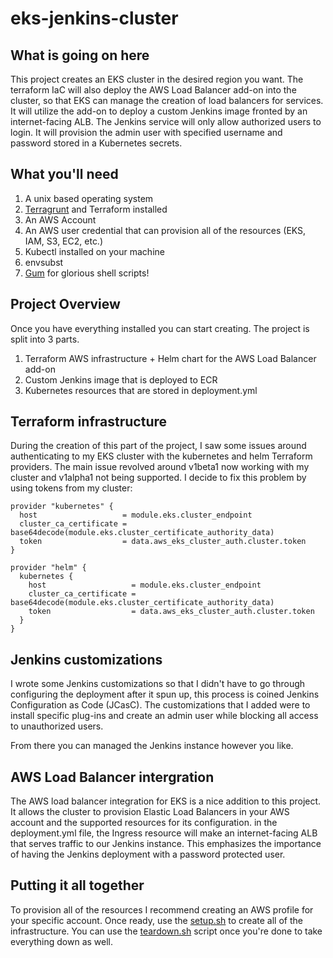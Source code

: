 # eks-jenkins-cluster

## What is going on here

This project creates an EKS cluster in the desired region you want. The terraform IaC will also deploy the AWS Load Balancer add-on into the cluster, so that EKS can manage the creation of load balancers for services. It will utilize the add-on to deploy a custom Jenkins image fronted by an internet-facing ALB. The Jenkins service will only allow authorized users to login. It will provision the admin user with specified username and password stored in a Kubernetes secrets.

## What you'll need

1. A unix based operating system
2. [Terragrunt](https://terragrunt.gruntwork.io/) and Terraform installed
3. An AWS Account
4. An AWS user credential that can provision all of the resources (EKS, IAM, S3, EC2, etc.)
5. Kubectl installed on your machine
6. envsubst
7. [Gum](https://github.com/charmbracelet/gum) for glorious shell scripts!

## Project Overview

Once you have everything installed you can start creating. The project is split into 3 parts.

1. Terraform AWS infrastructure + Helm chart for the AWS Load Balancer add-on
2. Custom Jenkins image that is deployed to ECR
3. Kubernetes resources that are stored in deployment.yml

## Terraform infrastructure

During the creation of this part of the project, I saw some issues around authenticating to my EKS cluster with the kubernetes and helm Terraform providers. The main issue revolved around v1beta1 now working with my cluster and v1alpha1 not being supported. I decide to fix this problem by using tokens from my cluster:

```hcl
provider "kubernetes" {
  host                   = module.eks.cluster_endpoint
  cluster_ca_certificate = base64decode(module.eks.cluster_certificate_authority_data)
  token                  = data.aws_eks_cluster_auth.cluster.token
}

provider "helm" {
  kubernetes {
    host                   = module.eks.cluster_endpoint
    cluster_ca_certificate = base64decode(module.eks.cluster_certificate_authority_data)
    token                  = data.aws_eks_cluster_auth.cluster.token
  }
}
```

## Jenkins customizations

I wrote some Jenkins customizations so that I didn't have to go through configuring the deployment after it spun up, this process is coined Jenkins Configuration as Code (JCasC). The customizations that I added were to install specific plug-ins and create an admin user while blocking all access to unauthorized users.

From there you can managed the Jenkins instance however you like.

## AWS Load Balancer intergration

The AWS load balancer integration for EKS is a nice addition to this project. It allows the cluster to provision Elastic Load Balancers in your AWS account and the supported resources for its configuration. in the deployment.yml file, the Ingress resource will make an internet-facing ALB that serves traffic to our Jenkins instance. This emphasizes the importance of having the Jenkins deployment with a password protected user.

## Putting it all together

To provision all of the resources I recommend creating an AWS profile for your specific account. Once ready, use the [setup.sh](./setup.sh) to create all of the infrastructure. You can use the [teardown.sh](./teardown.sh) script once you're done to take everything down as well.